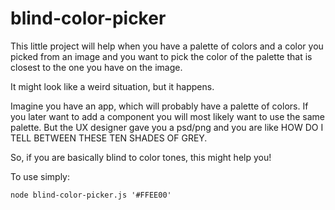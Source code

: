 # blind-color-picker

This little project will help when you have a palette of colors and a color you picked from an image and you want to pick the color of the palette that is closest to the one you have on the image.

It might look like a weird situation, but it happens.

Imagine you have an app, which will probably have a palette of colors. If you later want to add a component you will most likely want to use the same palette. But the UX designer gave you a psd/png and you are like HOW DO I TELL BETWEEN THESE TEN SHADES OF GREY.

So, if you are basically blind to color tones, this might help you!

To use simply:

`node blind-color-picker.js '#FFEE00'`
